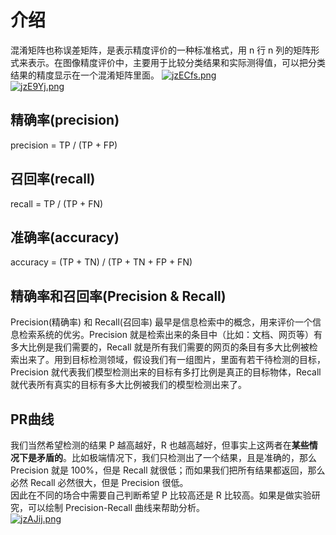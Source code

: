 # 介绍
混淆矩阵也称误差矩阵，是表示精度评价的一种标准格式，用 n 行 n 列的矩阵形式来表示。在图像精度评价中，主要用于比较分类结果和实际测得值，可以把分类结果的精度显示在一个混淆矩阵里面。
[![jzECfs.png](https://s1.ax1x.com/2022/07/26/jzECfs.png)](https://imgtu.com/i/jzECfs)<br>
[![jzE9Yj.png](https://s1.ax1x.com/2022/07/26/jzE9Yj.png)](https://imgtu.com/i/jzE9Yj)<br>

## 精确率(precision)
precision = TP / (TP + FP)<br>
## 召回率(recall)
recall = TP / (TP + FN)<br>
## 准确率(accuracy)
accuracy = (TP + TN) / (TP + TN + FP + FN)<br>
## 精确率和召回率(Precision & Recall)
 Precision(精确率) 和 Recall(召回率) 最早是信息检索中的概念，用来评价一个信息检索系统的优劣。Precision 就是检索出来的条目中（比如：文档、网页等）有多大比例是我们需要的，Recall 就是所有我们需要的网页的条目有多大比例被检索出来了。用到目标检测领域，假设我们有一组图片，里面有若干待检测的目标，Precision 就代表我们模型检测出来的目标有多打比例是真正的目标物体，Recall 就代表所有真实的目标有多大比例被我们的模型检测出来了。<br>
## PR曲线
 我们当然希望检测的结果 P 越高越好，R 也越高越好，但事实上这两者在**某些情况下是矛盾的**。比如极端情况下，我们只检测出了一个结果，且是准确的，那么 Precision 就是 100%，但是 Recall 就很低；而如果我们把所有结果都返回，那么必然 Recall 必然很大，但是 Precision 很低。<br>
 因此在不同的场合中需要自己判断希望 P 比较高还是 R 比较高。如果是做实验研究，可以绘制 Precision-Recall 曲线来帮助分析。<br>[![jzAJij.png](https://s1.ax1x.com/2022/07/26/jzAJij.png)](https://imgtu.com/i/jzAJij)
